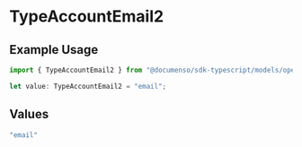 # TypeAccountEmail2

## Example Usage

```typescript
import { TypeAccountEmail2 } from "@documenso/sdk-typescript/models/operations";

let value: TypeAccountEmail2 = "email";
```

## Values

```typescript
"email"
```